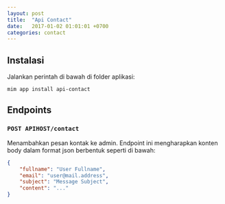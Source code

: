 ```yaml
---
layout: post
title:  "Api Contact"
date:   2017-01-02 01:01:01 +0700
categories: contact
---
```


## Instalasi

Jalankan perintah di bawah di folder aplikasi:

```
mim app install api-contact
```

## Endpoints

### `POST APIHOST/contact`

Menambahkan pesan kontak ke admin. Endpoint ini mengharapkan konten body dalam format json berbentuk seperti di bawah:

```json
{
    "fullname": "User Fullname",
    "email": "user@mail.address",
    "subject": "Message Subject",
    "content": "..."
}
```